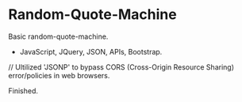 # Random-Quote-Machine
Basic random-quote-machine. 

* JavaScript, JQuery, JSON, APIs, Bootstrap.

// Ultilized 'JSONP' to bypass CORS (Cross-Origin Resource Sharing) error/policies in web browsers.

Finished.
